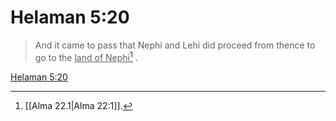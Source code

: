 # Helaman 5:20

> And it came to pass that Nephi and Lehi did proceed from thence to go to the <u>land of Nephi</u>[^a] .

[Helaman 5:20](https://www.churchofjesuschrist.org/study/scriptures/bofm/hel/5?lang=eng&id=p20#p20)


[^a]: [[Alma 22.1|Alma 22:1]].  
